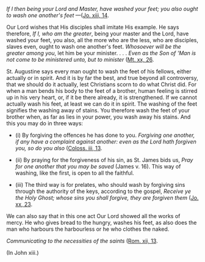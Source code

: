 
_If I then being your Lord and Master, have washed your feet; you also ought to wash one another's feet_ —([Jo. xiii, 14](https://vulgata.online/bible/Jo.xiii?ed=DR2&vfn=DR2.Jo.xiii.14:vs).

Our Lord wishes that His disciples shall imitate His example. He says therefore, _If I, who am the greater_, being your master and the Lord, have washed your feet, you also, all the more who are the less, who are disciples, slaves even, ought to wash one another's feet. _Whosoever will be the greater among you_, let him be your minister. . . . _Even as the Son of 'Man is not come to be ministered unto, but to minister_ ([Mt. xx, 26](https://vulgata.online/bible/Mt.xx?ed=DR2&vfn=DR2.Mt.xx.26:vs-28).

St. Augustine says every man ought to wash the feet of his fellows, either actually or in spirit. And it is by far the best, and true beyond all controversy, that we should do it actually, lest Christians scorn to do what Christ did. For when a man bends his body to the feet of a brother, human feeling is stirred up in his very heart, or, if it be there already, it is strengthened. If we cannot actually wash his feet, at least we can do it in spirit. The washing of the feet signifies the washing away of stains. You therefore wash the feet of your brother when, as far as lies in your power, you wash away his stains. And this you may do in three ways:

- (i) By forgiving the offences he has done to you. _Forgiving one another, if any have a complaint against another: even as the Lord hath forgiven you, so do you also_ ([Coloss. iii, 13](https://vulgata.online/bible/Coloss.iii?ed=DR2&vfn=DR2.Coloss.iii.13:vs).

- (ii) By praying for the forgiveness of his sin, as St. James bids us, _Pray for one another that you may be saved_ (James v. 16). This way of washing, like the first, is open to all the faithful.

- (iii) The third way is for prelates, who should wash by forgiving sins through the authority of the keys, according to the gospel, _Receive ye the Holy Ghost; whose sins you shall forgive, they are forgiven them_ ([Jo. xx, 23](https://vulgata.online/bible/Jo.xx?ed=DR2&vfn=DR2.Jo.xx.23:vs).

We can also say that in this one act Our Lord showed all the works of mercy. He who gives bread to the hungry, washes his feet, as also does the man who harbours the harbourless or he who clothes the naked.

_Communicating to the necessities of the saints_ ([Rom. xii, 13](https://vulgata.online/bible/Rom.xii?ed=DR2&vfn=DR2.Rom.xii.13:vs).

(In John xiii.)

